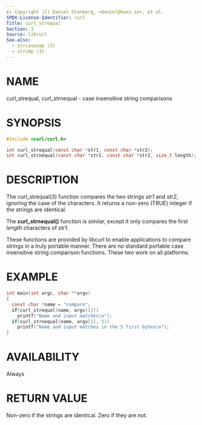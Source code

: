 ```yaml
---
c: Copyright (C) Daniel Stenberg, <daniel@haxx.se>, et al.
SPDX-License-Identifier: curl
Title: curl_strequal
Section: 3
Source: libcurl
See-also:
  - strcasecmp (3)
  - strcmp (3)
---
```


# NAME

curl_strequal, curl_strnequal - case insensitive string comparisons

# SYNOPSIS

~~~c
#include <curl/curl.h>

int curl_strequal(const char *str1, const char *str2);
int curl_strnequal(const char *str1, const char *str2, size_t length);
~~~

# DESCRIPTION

The curl_strequal(3) function compares the two strings *str1* and
*str2*, ignoring the case of the characters. It returns a non-zero (TRUE)
integer if the strings are identical.

The **curl_strnequal()** function is similar, except it only compares the
first *length* characters of *str1*.

These functions are provided by libcurl to enable applications to compare
strings in a truly portable manner. There are no standard portable case
insensitive string comparison functions. These two work on all platforms.

# EXAMPLE

~~~c
int main(int argc, char **argv)
{
  const char *name = "compare";
  if(curl_strequal(name, argv[1]))
    printf("Name and input matches\n");
  if(curl_strnequal(name, argv[1], 5))
    printf("Name and input matches in the 5 first bytes\n");
}
~~~

# AVAILABILITY

Always

# RETURN VALUE

Non-zero if the strings are identical. Zero if they are not.
